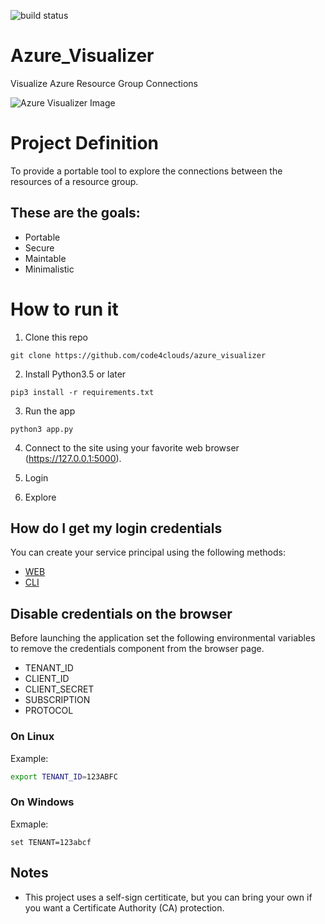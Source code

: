 ![build status](https://travis-ci.org/code4clouds/azure_visualizer.svg?branch=master)

# Azure_Visualizer
Visualize Azure Resource Group Connections

![Azure Visualizer Image](https://github.com/code4clouds/azure_visualizer/raw/master/doc/images/AzVizReadme.png)

# Project Definition

To provide a portable tool to explore the connections between the resources of a resource group.

## These are the goals:
- Portable
- Secure 
- Maintable
- Minimalistic 

# How to run it

1. Clone this repo 

```
git clone https://github.com/code4clouds/azure_visualizer
```

2. Install Python3.5 or later

```
pip3 install -r requirements.txt
```

3. Run the app

```
python3 app.py
```

4. Connect to the site using your favorite web browser (https://127.0.0.1:5000).  

5. Login 

6. Explore

## How do I get my login credentials

You can create your service principal using the following methods:

- [WEB](https://docs.microsoft.com/en-us/azure/azure-resource-manager/resource-group-create-service-principal-portal)
- [CLI](https://docs.microsoft.com/en-us/cli/azure/create-an-azure-service-principal-azure-cli?toc=%2Fazure%2Fazure-resource-manager%2Ftoc.json&view=azure-cli-latest)

## Disable credentials on the browser

Before launching the application set the following environmental variables to remove the credentials component from the browser page.  

- TENANT_ID
- CLIENT_ID
- CLIENT_SECRET
- SUBSCRIPTION
- PROTOCOL

### On Linux
Example: 
```bash
export TENANT_ID=123ABFC
```

### On Windows
Exmaple:
```
set TENANT=123abcf
```

## Notes
- This project uses a self-sign certiticate, but you can bring your own if you want a Certificate Authority (CA) protection.
